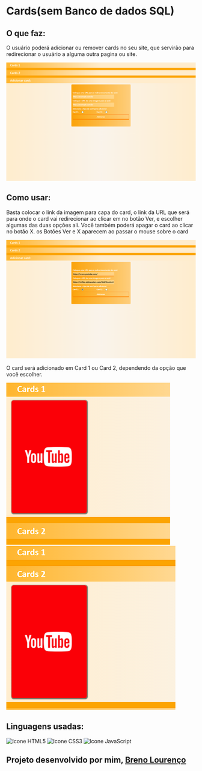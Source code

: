<h1>Cards(sem Banco de dados SQL)</h1>

<h2>O que faz:</h2>

<p>O  usuário poderá adicionar ou remover cards no seu site, que servirão para redirecionar o usuário a alguma outra pagina ou site.</p>

<img src="./media/homeScreen.png" alt="Tela inicial do programa.">

<h2>Como usar:</h2>

<p>Basta colocar o link da imagem para capa do card, o link da URL que será para onde o card vai redirecionar ao clicar em no botão Ver, e escolher algumas das duas opções ali. Você também poderá apagar o card ao clicar no botão X. os Botões Ver e X aparecem ao passar o mouse sobre o card</p>

<img src="./media/ex1.png" alt="Exemplo.">

<p>O card será adicionado em Card 1 ou Card 2, dependendo da opção que você escolher.</p>

<img src="./media/ex2.png" alt="Tela inicial do programa.">

<img src="./media/ex3.png" alt="Tela inicial do programa.">

<h2>Linguagens usadas:</h2>
<div style="display: inline_block">
  <img alt="Icone HTML5" src="https://img.shields.io/badge/HTML5-E34F26?style=for-the-badge&logo=html5&logoColor=white">
  <img alt="Icone CSS3" src="https://img.shields.io/badge/CSS3-1572B6?style=for-the-badge&logo=css3&logoColor=white">
  <img alt="Icone JavaScript" src="https://img.shields.io/badge/JavaScript-F7DF1E?style=for-the-badge&logo=javascript&logoColor=black">
</div>

<h2>Projeto desenvolvido por mim, <a href="https://github.com/breno05s">Breno Lourenço</a></h2>